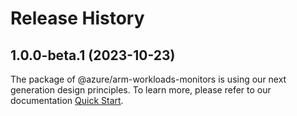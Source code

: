 # Release History
    
## 1.0.0-beta.1 (2023-10-23)

The package of @azure/arm-workloads-monitors is using our next generation design principles. To learn more, please refer to our documentation [Quick Start](https://aka.ms/js-track2-quickstart).
